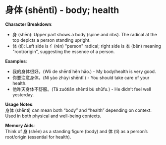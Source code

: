# **身体 (shēntǐ) - body; health**

**Character Breakdown**:  
- 身 (shēn): Upper part shows a body (spine and ribs). The radical at the top depicts a person standing upright.  
- 体 (tǐ): Left side is 亻(rén) "person" radical; right side is 本 (běn) meaning "root/origin", suggesting the essence of a person.

**Examples**:  
- 我的身体很好。(Wǒ de shēntǐ hěn hǎo.) - My body/health is very good.  
- 你要注意身体。(Nǐ yào zhùyì shēntǐ.) - You should take care of your health.  
- 他昨天身体不舒服。(Tā zuótiān shēntǐ bù shūfu.) - He didn’t feel well yesterday.

**Usage Notes**:  
身体 (shēntǐ) can mean both “body” and “health” depending on context. Used in both physical and well-being contexts.

**Memory Aids**:  
Think of 身 (shēn) as a standing figure (body) and 体 (tǐ) as a person’s root/origin (essential for health).
